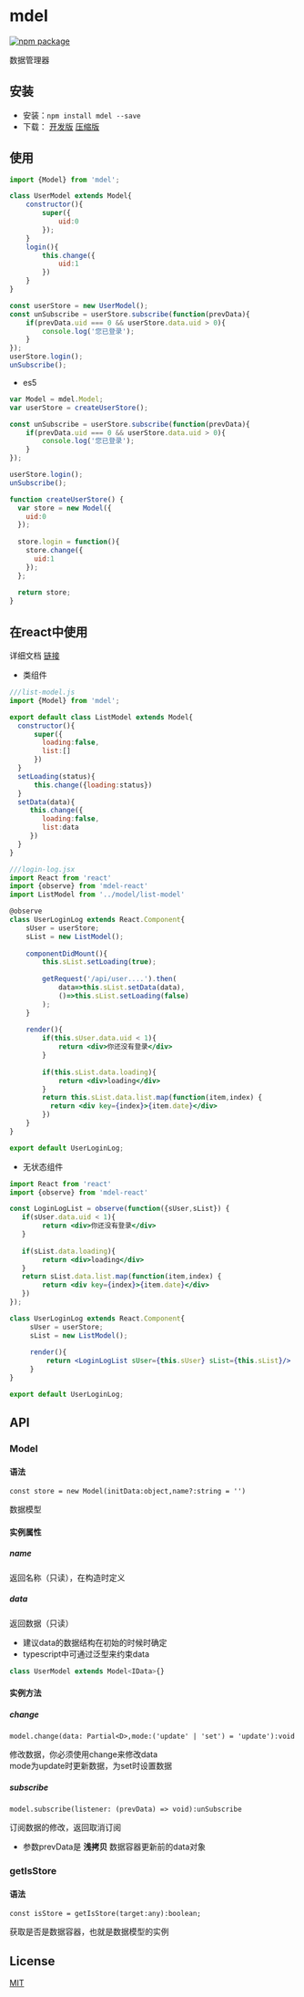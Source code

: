 # mdel
[![npm package](https://img.shields.io/npm/v/mdel.svg?style=flat-square)](https://www.npmjs.org/package/mdel)

数据管理器

## 安装

* 安装：`npm install mdel --save`
* 下载：
  [开发版](https://github.com/yujingwyh/mdel/blob/master/umd/mdel.js) 
  [压缩版](https://github.com/yujingwyh/mdel/blob/master/umd/mdel.min.js)

## 使用

```javascript
import {Model} from 'mdel';

class UserModel extends Model{
    constructor(){
        super({
            uid:0
        });
    }
    login(){
        this.change({
            uid:1
        })
    }
}

const userStore = new UserModel();
const unSubscribe = userStore.subscribe(function(prevData){
    if(prevData.uid === 0 && userStore.data.uid > 0){
        console.log('您已登录');
    }
});
userStore.login();
unSubscribe();

```

* es5
```javascript
var Model = mdel.Model;
var userStore = createUserStore();

const unSubscribe = userStore.subscribe(function(prevData){
    if(prevData.uid === 0 && userStore.data.uid > 0){
        console.log('您已登录');
    }
});

userStore.login();
unSubscribe();

function createUserStore() {
  var store = new Model({
    uid:0
  });
  
  store.login = function(){
    store.change({
      uid:1
    });
  };
  
  return store;
}
```

## 在react中使用

详细文档 [链接](https://github.com/mdeljs/mdel-react)

* 类组件

```jsx harmony
///list-model.js
import {Model} from 'mdel';

export default class ListModel extends Model{
  constructor(){
      super({
        loading:false,
        list:[]
      })
  }
  setLoading(status){
      this.change({loading:status})
  }
  setData(data){
     this.change({
        loading:false,
        list:data
     }) 
  }  
}

///login-log.jsx
import React from 'react'
import {observe} from 'mdel-react'
import ListModel from '../model/list-model'

@observe
class UserLoginLog extends React.Component{
    sUser = userStore;
    sList = new ListModel();
    
    componentDidMount(){
        this.sList.setLoading(true);
        
        getRequest('/api/user....').then(
            data=>this.sList.setData(data),
            ()=>this.sList.setLoading(false)
        );
    }
    
    render(){
        if(this.sUser.data.uid < 1){
            return <div>你还没有登录</div>
        }
        
        if(this.sList.data.loading){
            return <div>loading</div>
        }
        return this.sList.data.list.map(function(item,index) {
          return <div key={index}>{item.date}</div>
        })
    }
}

export default UserLoginLog;

```

* 无状态组件

```jsx harmony
import React from 'react'
import {observe} from 'mdel-react'

const LoginLogList = observe(function({sUser,sList}) {
   if(sUser.data.uid < 1){
        return <div>你还没有登录</div>
   }
   
   if(sList.data.loading){
        return <div>loading</div>
   }     
   return sList.data.list.map(function(item,index) {
        return <div key={index}>{item.date}</div>
   })
});

class UserLoginLog extends React.Component{
     sUser = userStore;
     sList = new ListModel();
     
     render(){
         return <LoginLogList sUser={this.sUser} sList={this.sList}/>
     }
}

export default UserLoginLog;
```

## API

### Model
#### 语法

`const store = new Model(initData:object,name?:string = '')`

数据模型

#### 实例属性

##### name
返回名称（只读），在构造时定义

##### data

返回数据（只读）

* 建议data的数据结构在初始的时候时确定
* typescript中可通过泛型来约束data  
```typescript
class UserModel extends Model<IData>{}
```

#### 实例方法

##### change

`model.change(data: Partial<D>,mode:('update' | 'set') = 'update'):void`

修改数据，你必须使用change来修改data  
mode为update时更新数据，为set时设置数据

##### subscribe

`model.subscribe(listener: (prevData) => void):unSubscribe`

订阅数据的修改，返回取消订阅

* 参数prevData是 **浅拷贝** 数据容器更新前的data对象

### getIsStore

#### 语法

`const isStore = getIsStore(target:any):boolean;`

获取是否是数据容器，也就是数据模型的实例

## License

[MIT](http://opensource.org/licenses/MIT)
